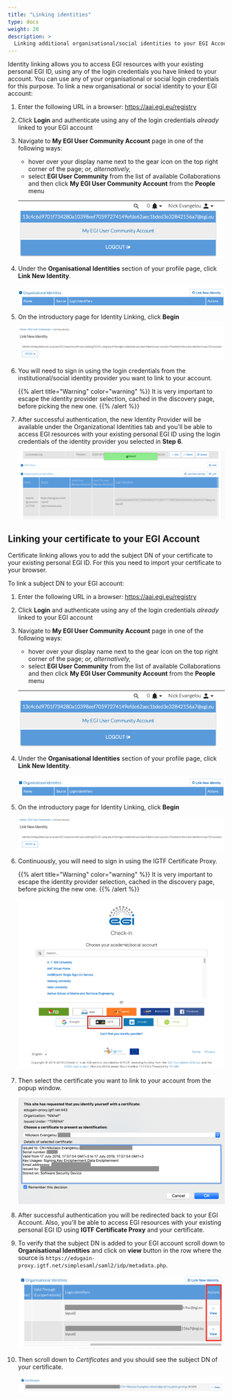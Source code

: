 ```yaml
---
title: "Linking identities"
type: docs
weight: 20
description: >
  Linking additional organisational/social identities to your EGI Account
---
```


Identity linking allows you to access EGI resources with your existing personal
EGI ID, using any of the login credentials you have linked to your account.
You can use any of your organisational or social login credentials for this
purpose. To link a new organisational or social identity to your EGI account: 

1. Enter the following URL in a browser: https://aai.egi.eu/registry

1. Click **Login** and authenticate using any of the login credentials *already*
   linked to your EGI account 

1. Navigate to **My EGI User Community Account** page in one of the following
   ways: 
   * hover over your display name next to the gear icon on the top right corner
     of the page; *or, alternatively,*
   * select **EGI User Community** from the list of available Collaborations
     and then click **My EGI User Community Account** from the **People** menu 

   ![Check-in my account](./check-in-my-account.png)

1. Under the **Organisational Identities** section of your profile page,
   click **Link New Identity**. 

   ![Link new identity](./check-in-link-new.png)

1. On the introductory page for Identity Linking, click **Begin** 

   ![Link new identity intro](./check-in-link-intro.png)

1. You will need to sign in using the login credentials from the
   institutional/social identity provider you want to link to your account.
   
   {{% alert title="Warning" color="warning" %}}
   It is very important to escape the identity provider selection,
   cached in the discovery page, before picking the new one.
   {{% /alert %}}

1. After successful authentication, the new Identity Provider will be available
   under the Organizational Identities tab and you'll be able to access EGI
   resources with your existing personal EGI ID using the login credentials
   of the identity provider you selected in **Step 6**.

   ![Link new identity end](./check-in-link-end.png)

## Linking your certificate to your EGI Account

Certificate linking allows you to add the subject DN of your certificate to
your existing personal EGI ID. For this you need to import your certificate to
your browser.

To link a subject DN to your EGI account:


1. Enter the following URL in a browser: https://aai.egi.eu/registry

1. Click **Login** and authenticate using any of the login credentials *already*
   linked to your EGI account 

1. Navigate to **My EGI User Community Account** page in one of the following
   ways: 
   * hover over your display name next to the gear icon on the top right corner
     of the page; *or, alternatively,*
   * select **EGI User Community** from the list of available Collaborations
     and then click **My EGI User Community Account** from the **People** menu 

   ![Check-in my account](./check-in-my-account.png)

1. Under the **Organisational Identities** section of your profile page,
   click **Link New Identity**. 

   ![Link new identity](./check-in-link-new.png)

1. On the introductory page for Identity Linking, click **Begin** 

   ![Link new identity intro](./check-in-link-intro.png)

1. Continuously, you will need to sign in using the IGTF Certificate Proxy.
   
   {{% alert title="Warning" color="warning" %}}
   It is very important to escape the identity provider selection,
   cached in the discovery page, before picking the new one.
   {{% /alert %}}

   ![Check-in IdP discovery IGTF](./check-in-discovery-igft.png)

1. Then select the certificate you want to link to your account from the
   popup window.

   ![Select certificate](./check-in-select-certificate.png)

1. After successful authentication you will be redirected back to your EGI
   Account. Also, you'll be able to access EGI resources with your existing
   personal EGI ID using **IGTF Certificate Proxy** and your certificate.

1. To verify that the subject DN is added to your EGI account scroll down to
   **Organisational Identities** and click on **view** button in the row
   where the source is `https://edugain-proxy.igtf.net/simplesaml/saml2/idp/metadata.php`.

   ![List organisational identities](./check-in-list-organisational-ids.png)

1. Then scroll down to *Certificates* and you should see the subject DN of your
   certificate.

   ![Certificates preview](./check-in-certificates-preview.png)
